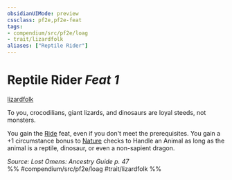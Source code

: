 ```yaml
---
obsidianUIMode: preview
cssclass: pf2e,pf2e-feat
tags:
- compendium/src/pf2e/loag
- trait/lizardfolk
aliases: ["Reptile Rider"]
---
```

# Reptile Rider  *Feat 1*  
[lizardfolk](/rules/traits/lizardfolk-b1.md)  


To you, crocodilians, giant lizards, and dinosaurs are loyal steeds, not monsters.

You gain the [Ride](/compendium/feats/ride.md) feat, even if you don't meet the prerequisites. You gain a +1 circumstance bonus to [Nature](/compendium/skills.md#Nature) checks to Handle an Animal as long as the animal is a reptile, dinosaur, or even a non-sapient dragon.

*Source: Lost Omens: Ancestry Guide p. 47*  
%% #compendium/src/pf2e/loag #trait/lizardfolk %%